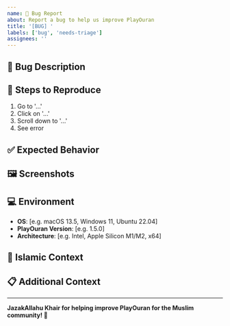 ```yaml
---
name: 🐛 Bug Report
about: Report a bug to help us improve PlayOuran
title: '[BUG] '
labels: ['bug', 'needs-triage']
assignees: ''
---
```


## 🐛 Bug Description
<!-- A clear and concise description of what the bug is -->

## 🔄 Steps to Reproduce
1. Go to '...'
2. Click on '...'
3. Scroll down to '...'
4. See error

## ✅ Expected Behavior
<!-- A clear and concise description of what you expected to happen -->

## 🖼️ Screenshots
<!-- If applicable, add screenshots to help explain your problem -->

## 💻 Environment
- **OS**: [e.g. macOS 13.5, Windows 11, Ubuntu 22.04]
- **PlayOuran Version**: [e.g. 1.5.0]
- **Architecture**: [e.g. Intel, Apple Silicon M1/M2, x64]

## 🕌 Islamic Context
<!-- If this bug affects Islamic functionality (prayer times, Quran reading, etc.), please specify -->

## 📋 Additional Context
<!-- Add any other context about the problem here -->

---

**JazakAllahu Khair for helping improve PlayOuran for the Muslim community! 🤲**